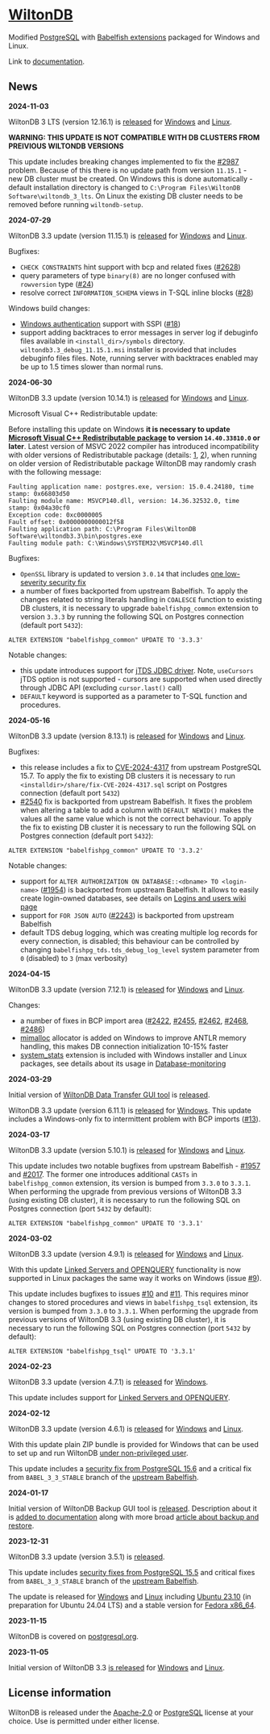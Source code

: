 [WiltonDB](https://wiltondb.com/)
=================================

Modified [PostgreSQL](https://www.postgresql.org/) with [Babelfish extensions](https://babelfishpg.org/) packaged for Windows and Linux.

Link to [documentation](https://github.com/wiltondb/wiltondb/wiki).

News
----

**2024-11-03**

WiltonDB 3 LTS (version 12.16.1) is [released](https://github.com/wiltondb/wiltondb/releases/tag/3-lts-12-16-1) for [Windows](https://github.com/wiltondb/wiltondb/wiki/Getting-Started#wiltondb-on-windows) and [Linux](https://github.com/wiltondb/wiltondb/wiki/Getting-Started#wiltondb-on-linux).

**WARNING: THIS UPDATE IS NOT COMPATIBLE WITH DB CLUSTERS FROM PREIVIOUS WILTONDB VERSIONS**

This update includes breaking changes implemented to fix the [#2987](https://github.com/babelfish-for-postgresql/babelfish_extensions/issues/2987) problem. Because of this there is no update path from version `11.15.1` - new DB cluster must be created. On Windows this is done automatically - default installation directory is changed to `C:\Program Files\WiltonDB Software\wiltondb_3_lts`. On Linux the existing DB cluster needs to be removed before running `wiltondb-setup`. 

**2024-07-29**

WiltonDB 3.3 update (version 11.15.1) is [released](https://github.com/wiltondb/wiltondb/releases/tag/3.3-11-15-1) for [Windows](https://github.com/wiltondb/wiltondb/wiki/Getting-Started#wiltondb-on-windows) and [Linux](https://github.com/wiltondb/wiltondb/wiki/Getting-Started#wiltondb-on-linux).

Bugfixes:

 - `CHECK CONSTRAINTS` hint support with bcp and related fixes ([#2628](https://github.com/babelfish-for-postgresql/babelfish_extensions/pull/2628))
 - query parameters of type `binary(8)` are no longer confused with `rowversion` type ([#24](https://github.com/wiltondb/wiltondb/issues/24))
 - resolve correct `INFORMATION_SCHEMA` views in T-SQL inline blocks ([#28](https://github.com/wiltondb/wiltondb/issues/28))

Windows build changes:

 - [Windows authentication](https://github.com/wiltondb/wiltondb/wiki/Windows-Authentication#setting-up-windows-authentication-in-wiltondb) support with SSPI ([#18](https://github.com/wiltondb/wiltondb/issues/18))
 - support adding backtraces to error messages in server log if debuginfo files available in `<install_dir>/symbols` directory. `wiltondb3.3_debug_11.15.1.msi` installer is provided that includes debuginfo files files. Note, running server with backtraces enabled may be up to 1.5 times slower than normal runs.

**2024-06-30**

WiltonDB 3.3 update (version 10.14.1) is [released](https://github.com/wiltondb/wiltondb/releases/tag/3.3-10-14-1) for [Windows](https://github.com/wiltondb/wiltondb/wiki/Getting-Started#wiltondb-on-windows) and [Linux](https://github.com/wiltondb/wiltondb/wiki/Getting-Started#wiltondb-on-linux).

Microsoft Visual C++ Redistributable update:

Before installing this update on Windows **it is necessary to update [Microsoft Visual C++ Redistributable package](https://learn.microsoft.com/en-us/cpp/windows/latest-supported-vc-redist?view=msvc-170) to version `14.40.33810.0` or later**. Latest version of MSVC 2022 compiler has introduced incompatibility with older versions of Redistributable package (details: [1](https://developercommunity.visualstudio.com/t/Builds-against-MSVC-Redistributable-144/10690723), [2](https://developercommunity.visualstudio.com/t/Access-violation-in-_Thrd_yield-after-up/10664660#T-N10669053)), when running on older version of Redistributable package WiltonDB may randomly crash with the following message:

```
Faulting application name: postgres.exe, version: 15.0.4.24180, time stamp: 0x66803d50
Faulting module name: MSVCP140.dll, version: 14.36.32532.0, time stamp: 0x04a30cf0
Exception code: 0xc0000005
Fault offset: 0x0000000000012f58
Faulting application path: C:\Program Files\WiltonDB Software\wiltondb3.3\bin\postgres.exe
Faulting module path: C:\Windows\SYSTEM32\MSVCP140.dll
```

Bugfixes:

 - `OpenSSL` library is updated to version `3.0.14` that includes [one low-severity security fix](https://www.openssl.org/news/secadv/20240528.txt)
 - a number of fixes backported from upstream Babelfish. To apply the changes related to string literals handling in `COALESCE` function to existing DB clusters, it is necessary to upgrade `babelfishpg_common` extension to version `3.3.3` by running the following SQL on Postgres connection (default port `5432`):

```
ALTER EXTENSION "babelfishpg_common" UPDATE TO '3.3.3'
```

Notable changes:

 - this update introduces support for [jTDS JDBC driver](https://jtds.sourceforge.net/). Note, `useCursors` jTDS option is not supported - cursors are supported when used directly through JDBC API (excluding `cursor.last()` call)
 - `DEFAULT` keyword is supported as a parameter to T-SQL function and procedures.


**2024-05-16**

WiltonDB 3.3 update (version 8.13.1) is [released](https://github.com/wiltondb/wiltondb/releases/tag/3.3-8-13-1) for [Windows](https://github.com/wiltondb/wiltondb/wiki/Getting-Started#wiltondb-on-windows) and [Linux](https://github.com/wiltondb/wiltondb/wiki/Getting-Started#wiltondb-on-linux).

Bugfixes:

 - this release includes a fix to [CVE-2024-4317](https://www.postgresql.org/support/security/CVE-2024-4317/) from upstream PostgreSQL 15.7. To apply the fix to existing DB clusters it is necessary to run `<installdir>/share/fix-CVE-2024-4317.sql` script on Postgres connection (default port `5432`)
 - [#2540](https://github.com/babelfish-for-postgresql/babelfish_extensions/pull/2540) fix is backported from upstream Babelfish. It fixes the problem when altering a table to add a column with `DEFAULT NEWID()` makes the values all the same value which is not the correct behaviour. To apply the fix to existing DB cluster it is necessary to run the following SQL on Postgres connection (default port `5432`):

```
ALTER EXTENSION "babelfishpg_common" UPDATE TO '3.3.2'
```

Notable changes:

 - support for `ALTER AUTHORIZATION ON DATABASE::<dbname> TO <login-name>` ([#1954](https://github.com/babelfish-for-postgresql/babelfish_extensions/pull/1954)) is backported from upstream Babelfish. It allows to easily create login-owned databases, see details on [Logins and users wiki page](https://github.com/wiltondb/wiltondb/wiki/Logins-and-users)
 - support for `FOR JSON AUTO` ([#2243](https://github.com/babelfish-for-postgresql/babelfish_extensions/pull/2243)) is backported from upstream Babelfish
 - default TDS debug logging, which was creating multiple log records for every connection, is disabled; this behaviour can be controlled by changing `babelfishpg_tds.tds_debug_log_level` system parameter from `0` (disabled) to `3` (max verbosity)

**2024-04-15**

WiltonDB 3.3 update (version 7.12.1) is [released](https://github.com/wiltondb/wiltondb/releases/tag/3.3-7-12-1) for [Windows](https://github.com/wiltondb/wiltondb/wiki/Getting-Started#wiltondb-on-windows) and [Linux](https://github.com/wiltondb/wiltondb/wiki/Getting-Started#wiltondb-on-linux).

Changes:

 - a number of fixes in BCP import area ([#2422](https://github.com/babelfish-for-postgresql/babelfish_extensions/pull/2422), [#2455](https://github.com/babelfish-for-postgresql/babelfish_extensions/issues/2455), [#2462](https://github.com/babelfish-for-postgresql/babelfish_extensions/issues/2462), [#2468](https://github.com/babelfish-for-postgresql/babelfish_extensions/issues/2468), [#2486](https://github.com/babelfish-for-postgresql/babelfish_extensions/issues/2486))
 - [mimalloc](https://github.com/microsoft/mimalloc) allocator is added on Windows to improve ANTLR memory handling, this makes DB connection initialization 10-15% faster
 - [system_stats](https://github.com/EnterpriseDB/system_stats) extension is included with Windows installer and Linux packages, see details about its usage in [Database-monitoring](https://github.com/wiltondb/wiltondb/wiki/Database-monitoring)

**2024-03-29**

Initial version of [WiltonDB Data Transfer GUI tool](https://github.com/wiltondb/wiltondb/wiki/WiltonDB-Data-Transfer-GUI-tool) is [released](https://github.com/wiltondb/wdb_transfer/releases).

WiltonDB 3.3 update (version 6.11.1) is [released](https://github.com/wiltondb/wiltondb/releases/tag/3.3-6-11-1) for [Windows](https://github.com/wiltondb/wiltondb/wiki/Getting-Started#wiltondb-on-windows). This update includes a Windows-only fix to intermittent problem with BCP imports ([#13](https://github.com/wiltondb/wiltondb/issues/13)).

**2024-03-17**

WiltonDB 3.3 update (version 5.10.1) is [released](https://github.com/wiltondb/wiltondb/releases/tag/3.3-5-10-1) for [Windows](https://github.com/wiltondb/wiltondb/wiki/Getting-Started#wiltondb-on-windows) and [Linux](https://github.com/wiltondb/wiltondb/wiki/Getting-Started#wiltondb-on-linux).

This update includes two notable bugfixes from upstream Babelfish - [#1957](https://github.com/babelfish-for-postgresql/babelfish_extensions/pull/1957) and [#2017](https://github.com/babelfish-for-postgresql/babelfish_extensions/pull/2017). The former one introduces additional `CASTs` in `babelfishpg_common` extension, its version is bumped from `3.3.0` to `3.3.1`. When performing the upgrade from previous versions of WiltonDB 3.3 (using existing DB cluster), it is necessary to run the following SQL on Postgres connection (port `5432` by default):

```
ALTER EXTENSION "babelfishpg_common" UPDATE TO '3.3.1'
```

**2024-03-02**

WiltonDB 3.3 update (version 4.9.1) is [released](https://github.com/wiltondb/wiltondb/releases/tag/3.3-4-9-1) for [Windows](https://github.com/wiltondb/wiltondb/wiki/Getting-Started#wiltondb-on-windows) and [Linux](https://github.com/wiltondb/wiltondb/wiki/Getting-Started#wiltondb-on-linux).

With this update [Linked Servers and OPENQUERY](https://github.com/wiltondb/wiltondb/wiki/Linked-Servers-and-OPENQUERY) functionality is now supported in Linux packages the same way it works on Windows (issue [#9](https://github.com/wiltondb/wiltondb/issues/9)).

This update includes bugfixes to issues [#10](https://github.com/wiltondb/wiltondb/issues/10) and [#11](https://github.com/wiltondb/wiltondb/issues/11). This requires minor changes to stored procedures and views in `babelfishpg_tsql` extension, its version is bumped from `3.3.0` to `3.3.1`. When performing the upgrade from previous versions of WiltonDB 3.3 (using existing DB cluster), it is necessary to run the following SQL on Postgres connection (port `5432` by default):

```
ALTER EXTENSION "babelfishpg_tsql" UPDATE TO '3.3.1'
```

**2024-02-23**

WiltonDB 3.3 update (version 4.7.1) is [released](https://github.com/wiltondb/wiltondb/releases/tag/3.3-4-7-1) for [Windows](https://github.com/wiltondb/wiltondb/wiki/Getting-Started#wiltondb-on-windows).

This update includes support for [Linked Servers and OPENQUERY](https://github.com/wiltondb/wiltondb/wiki/Linked-Servers-and-OPENQUERY).

**2024-02-12**

WiltonDB 3.3 update (version 4.6.1) is [released](https://github.com/wiltondb/wiltondb/releases/tag/3.3-4-6-1) for [Windows](https://github.com/wiltondb/wiltondb/wiki/Getting-Started#wiltondb-on-windows) and [Linux](https://github.com/wiltondb/wiltondb/wiki/Getting-Started#wiltondb-on-linux).

With this update plain ZIP bundle is provided for Windows that can be used to set up and run WiltonDB [under non-privileged user](https://github.com/wiltondb/wiltondb/wiki/Running-under-non%E2%80%90privileged-user).

This update includes a [security fix from PostgreSQL 15.6](https://www.postgresql.org/about/news/postgresql-162-156-1411-1314-and-1218-released-2807/) and a critical fix from `BABEL_3_3_STABLE` branch of the [upstream Babelfish](https://github.com/babelfish-for-postgresql/babelfish_extensions/commits/6cc9e2307f498c48993f37c48bf40f2e6195d407/).

**2024-01-17**

Initial version of WiltonDB Backup GUI tool is [released](https://github.com/wiltondb/wdb_backup/releases/tag/1.0.0). Description about it is [added to documentation](https://github.com/wiltondb/wiltondb/wiki/WiltonDB-Backup-GUI-tool) along with more broad [article about backup and restore](https://github.com/wiltondb/wiltondb/wiki/Backup-and-restore-overview-in-Babelfish).

**2023-12-31**

WiltonDB 3.3 update (version 3.5.1) is [released](https://github.com/wiltondb/wiltondb/releases/tag/3.3-3-5-1).

This update includes [security fixes from PostgreSQL 15.5](https://www.postgresql.org/about/news/postgresql-161-155-1410-1313-1217-and-1122-released-2749/) and critical fixes from `BABEL_3_3_STABLE` branch of the [upstream Babelfish](https://github.com/babelfish-for-postgresql/babelfish_extensions/commits/472b82c295135640b5ef4c3d195c57657aed25c2/).

The update is released for [Windows](https://github.com/wiltondb/wiltondb/wiki/Getting-Started#wiltondb-on-windows) and [Linux](https://github.com/wiltondb/wiltondb/wiki/Getting-Started#wiltondb-on-linux) including [Ubuntu 23.10](https://github.com/wiltondb/wiltondb/issues/2#issuecomment-1873028158) (in preparation for Ubuntu 24.04 LTS) and a stable version for [Fedora x86_64](https://github.com/wiltondb/wiltondb/issues/3#issuecomment-1872142517).

**2023-11-15**

WiltonDB is covered on [postgresql.org](https://www.postgresql.org/about/news/wiltondb-33-released-2750/).

**2023-11-05**

Initial version of WiltonDB 3.3 [is released](https://github.com/wiltondb/wiltondb/releases/tag/3.3-2-4-1) for [Windows](https://github.com/wiltondb/wiltondb/wiki/Getting-Started#wiltondb-on-windows) and [Linux](https://github.com/wiltondb/wiltondb/wiki/Getting-Started#wiltondb-on-linux).


License information
-------------------

WiltonDB is released under the [Apache-2.0](https://www.apache.org/licenses/LICENSE-2.0) or [PostgreSQL](https://opensource.org/license/postgresql/) license at your choice. Use is permitted under either license.
